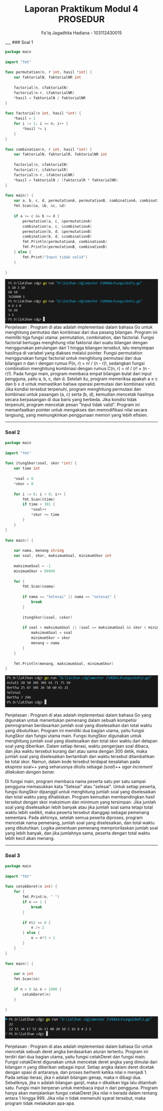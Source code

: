 <h1 style="text-align: center;">Laporan Praktikum Modul 4<br>PROSEDUR</h1>
<p style="text-align: center;">Fa'iq Jagadhita Hadiana - 103112430015</p>
___
### Soal 1

```go
package main

import "fmt"

func permutation(n, r int, hasil *int) {
	var faktorialN, faktorialNR int

	factorial(n, &faktorialN)
	factorial(n-r, &faktorialNR)
	*hasil = faktorialN / faktorialNR
}

func factorial(n int, hasil *int) {
	*hasil = 1
	for i := 1; i <= n; i++ {
		*hasil *= i
	}
}

func combination(n, r int, hasil *int) {
	var faktorialN, faktorialR, faktorialNR int

	factorial(n, &faktorialN)
	factorial(r, &faktorialR)
	factorial(n-r, &faktorialNR)
	*hasil = faktorialN / (faktorialR * faktorialNR)
}

func main() {
	var a, b, c, d, permutationA, permutationB, combinationA, combinationB int
	fmt.Scan(&a, &b, &c, &d)

	if a >= c && b >= d {
		permutation(a, c, &permutationA)
		combination(a, c, &combinationA)
		permutation(b, d, &permutationB)
		combination(b, d, &combinationB)
		fmt.Println(permutationA, combinationA)
		fmt.Println(permutationB, combinationB)
	} else {
		fmt.Print("Input tidak valid")
	}

}
```

![](output/1.png)
Penjelasan :
Program di atas adalah implementasi dalam bahasa Go untuk menghitung permutasi dan kombinasi dari dua pasang bilangan. Program ini memiliki tiga fungsi utama: permutation, combination, dan factorial. Fungsi factorial bertugas menghitung nilai faktorial dari suatu bilangan dengan menggunakan perulangan dari 1 hingga bilangan tersebut, lalu menyimpan hasilnya di variabel yang diakses melalui pointer. Fungsi permutation menggunakan fungsi factorial untuk menghitung permutasi dari dua bilangan n dan r dengan rumus P(n, r) = n! / (n - r)!, sedangkan fungsi combination menghitung kombinasi dengan rumus C(n, r) = n! / (r! × (n - r)!). Pada fungsi main, program membaca empat bilangan bulat dari input pengguna, yaitu a, b, c, dan d. Setelah itu, program memeriksa apakah a ≥ c dan b ≥ d untuk memastikan bahwa operasi permutasi dan kombinasi valid. Jika kondisi tersebut terpenuhi, program menghitung permutasi dan kombinasi untuk pasangan (a, c) serta (b, d), kemudian mencetak hasilnya secara berpasangan di dua baris yang berbeda. Jika kondisi tidak terpenuhi, program mencetak pesan "Input tidak valid". Program ini memanfaatkan pointer untuk mengakses dan memodifikasi nilai secara langsung, yang memungkinkan penggunaan memori yang lebih efisien.

___
### Soal 2

```go
package main

import "fmt"

func itungSkor(soal, skor *int) {
	var time int

	*soal = 0
	*skor = 0

	for i := 0; i < 8; i++ {
		fmt.Scan(&time)
		if time < 301 {
			*soal++
			*skor += time
		}
	}
}

func main() {

	var nama, menang string
	var soal, skor, maksimumSoal, minimumSkor int

	maksimumSoal = -1
	minimumSkor = 99999

	for {
		fmt.Scan(&nama)

		if nama == "Selesai" || nama == "selesai" {
			break
		}

		itungSkor(&soal, &skor)

		if soal > maksimumSoal || (soal == maksimumSoal && skor < minimumSkor) {
			maksimumSoal = soal
			minimumSkor = skor
			menang = nama
		}
	}

	fmt.Println(menang, maksimumSoal, minimumSkor)
}
```

![](output/2.png)

Penjelasan :
Program di atas adalah implementasi dalam bahasa Go yang digunakan untuk menentukan pemenang dalam sebuah kompetisi pemrograman berdasarkan jumlah soal yang diselesaikan dan total waktu yang dibutuhkan. Program ini memiliki dua bagian utama, yaitu fungsi itungSkor dan fungsi utama main. Fungsi itungSkor digunakan untuk menghitung jumlah soal yang diselesaikan dan total skor waktu dari delapan soal yang diberikan. Dalam setiap iterasi, waktu pengerjaan soal dibaca, dan jika waktu tersebut kurang dari atau sama dengan 300 detik, maka jumlah soal yang diselesaikan bertambah dan waktu tersebut ditambahkan ke total skor. Namun, dalam kode tersebut terdapat kesalahan pada ekspresi soal++ yang seharusnya ditulis sebagai *(soal)++ agar increment dilakukan dengan benar.*

Di fungsi main, program membaca nama peserta satu per satu sampai pengguna memasukkan kata "Selesai" atau "selesai". Untuk setiap peserta, fungsi itungSkor dipanggil untuk menghitung jumlah soal yang diselesaikan dan total waktu yang dihabiskan. Program kemudian membandingkan hasil tersebut dengan skor maksimum dan minimum yang tersimpan. Jika jumlah soal yang diselesaikan lebih banyak atau jika jumlah soal sama tetapi total waktu lebih sedikit, maka peserta tersebut dianggap sebagai pemenang sementara. Pada akhirnya, setelah semua peserta diproses, program mencetak nama pemenang, jumlah soal yang diselesaikan, dan total waktu yang dibutuhkan. Logika penentuan pemenang memprioritaskan jumlah soal yang lebih banyak, dan jika jumlahnya sama, peserta dengan total waktu lebih kecil akan menang.

___
### Soal 3

```go
package main

import "fmt"

func cetakDeret(n int) {
	for {
		fmt.Print(n, " ")
		if n == 1 {
			break
		}

		if n%2 == 0 {
			n /= 2
		} else {
			n = n*3 + 1
		}
	}
}

func main() {

	var n int
	fmt.Scan(&n)

	if n > 0 && n < 1000 {
		cetakDeret(n)
	}

}
```

![](output/3.png)

Penjelasan : 
Program di atas adalah implementasi dalam bahasa Go untuk mencetak sebuah deret angka berdasarkan aturan tertentu. Program ini terdiri dari dua bagian utama, yaitu fungsi cetakDeret dan fungsi main. Fungsi cetakDeret digunakan untuk mencetak deret angka yang dimulai dari bilangan n yang diberikan sebagai input. Setiap angka dalam deret dicetak dengan spasi di antaranya, dan proses berhenti ketika nilai n menjadi 1. Pada setiap iterasi, jika n adalah bilangan genap, maka n dibagi dua. Sebaliknya, jika n adalah bilangan ganjil, maka n dikalikan tiga lalu ditambah satu. Fungsi main berperan untuk membaca input n dari pengguna. Program hanya akan menjalankan fungsi cetakDeret jika nilai n berada dalam rentang antara 1 hingga 999. Jika nilai n tidak memenuhi syarat tersebut, maka program tidak melakukan apa-apa.
